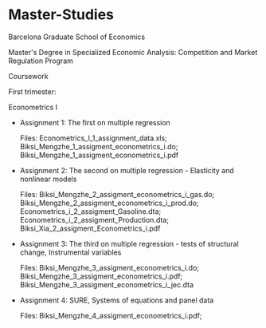 # Master-Studies

Barcelona Graduate School of Economics

Master's Degree in Specialized Economic Analysis: Competition and Market Regulation Program

Coursework

First trimester:

Econometrics I

- Assignment 1: The first on multiple regression
  
  Files: Econometrics_I_1_assignment_data.xls; Biksi_Mengzhe_1_assigment_econometrics_i.do; Biksi_Mengzhe_1_assigment_econometrics_i.pdf

- Assignment 2: The second on multiple regression - Elasticity and nonlinear models

  Files: Biksi_Mengzhe_2_assigment_econometrics_i_gas.do; Biksi_Mengzhe_2_assigment_econometrics_i_prod.do; Econometrics_i_2_assigment_Gasoline.dta; Econometrics_i_2_assigment_Production.dta; Biksi_Xia_2_assigment_Econometrics_i.pdf

- Assignment 3: The third on multiple regression - tests of structural change, Instrumental variables

  Files: Biksi_Mengzhe_3_assigment_econometrics_i.do; Biksi_Mengzhe_3_assigment_econometrics_i.pdf; Biksi_Mengzhe_3_assigment_econometrics_i_jec.dta

- Assignment 4: SURE, Systems of equations and panel data

  Files: Biksi_Mengzhe_4_assigment_econometrics_i.pdf; 
